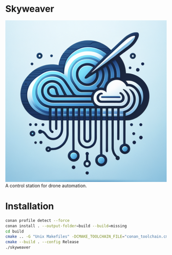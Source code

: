 # Skyweaver

![skyweaver](./icon.png)
A control station for drone automation.

# Installation

```bash
conan profile detect --force
conan install . --output-folder=build --build=missing
cd build
cmake .. -G "Unix Makefiles" -DCMAKE_TOOLCHAIN_FILE="conan_toolchain.cmake"
cmake --build . --config Release
./skyweaver
```